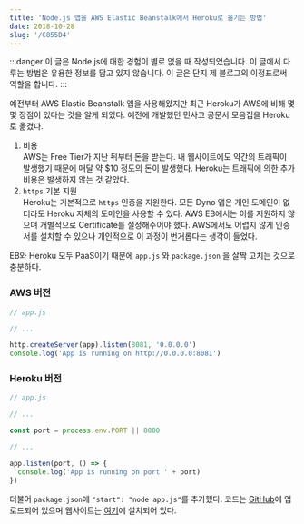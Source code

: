 ```yaml
---
title: 'Node.js 앱을 AWS Elastic Beanstalk에서 Heroku로 옮기는 방법'
date: 2018-10-28
slug: '/C855D4'
---
```


:::danger
이 글은 Node.js에 대한 경험이 별로 없을 때 작성되었습니다. 이 글에서 다루는 방법은 유용한 정보를 담고 있지 않습니다. 이 글은 단지 제 블로그의 이정표로써 역할을 합니다.
:::

예전부터 AWS Elastic Beanstalk 앱을 사용해왔지만 최근 Heroku가 AWS에 비해 몇몇 장점이 있다는 것을 알게 되었다. 예전에 개발했던 민사고 공문서 모음집을 Heroku로 옮겼다.

1.  비용\
    AWS는 Free Tier가 지난 뒤부터 돈을 받는다. 내 웹사이트에도 약간의 트래픽이 발생했기 때문에 매달 약 $10 정도의 돈이 발생했다. Heroku는 트래픽에 의한 추가 비용은 발생하지 않는 것 같았다.
2.  `https` 기본 지원\
    Heroku는 기본적으로 `https` 인증을 지원한다. 모든 Dyno 앱은 개인 도메인이 없더라도 Heroku 자체의 도메인을 사용할 수 있다. AWS EB에서는 이를 지원하지 않으며 개별적으로 Certificate를 설정해주어야 했다. AWS에서도 어렵지 않게 인증서를 설치할 수 있으나 개인적으로 이 과정이 번거롭다는 생각이 들었다.

EB와 Heroku 모두 PaaS이기 때문에 `app.js` 와 `package.json` 을 살짝 고치는 것으로 충분하다.

### AWS 버전

```js
// app.js

// ...

http.createServer(app).listen(8081, '0.0.0.0')
console.log('App is running on http://0.0.0.0:8081')
```

### Heroku 버전

```js
// app.js

// ...

const port = process.env.PORT || 8000

// ...

app.listen(port, () => {
  console.log('App is running on port ' + port)
})
```

더불어 `package.json`에 `"start": "node app.js"`를 추가했다. 코드는 [GitHub](https://github.com/anaclumos/KMLA.Forms/)에 업로드되어 있으며 웹사이트는 [여기](https://bit.ly/kmlaforms2)에 설치되어 있다.
